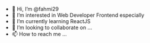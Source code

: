 - 👋 Hi, I’m @fahmi29
- 👀 I’m interested in Web Developer Frontend especially
- 🌱 I’m currently learning ReactJS
- 💞️ I’m looking to collaborate on ...
- 📫 How to reach me ...

<!---
fahmi29/fahmi29 is a ✨ special ✨ repository because its `README.md` (this file) appears on your GitHub profile.
You can click the Preview link to take a look at your changes.
--->
